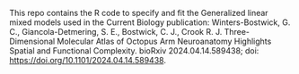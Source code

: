 This repo contains the R code to specify and fit the Generalized linear mixed models used in the Current Biology publication: Winters-Bostwick, G. C., Giancola-Detmering, S. E., Bostwick, C. J., Crook R. J. Three-Dimensional Molecular Atlas of Octopus Arm Neuroanatomy Highlights Spatial and Functional Complexity. bioRxiv 2024.04.14.589438; doi: https://doi.org/10.1101/2024.04.14.589438.
